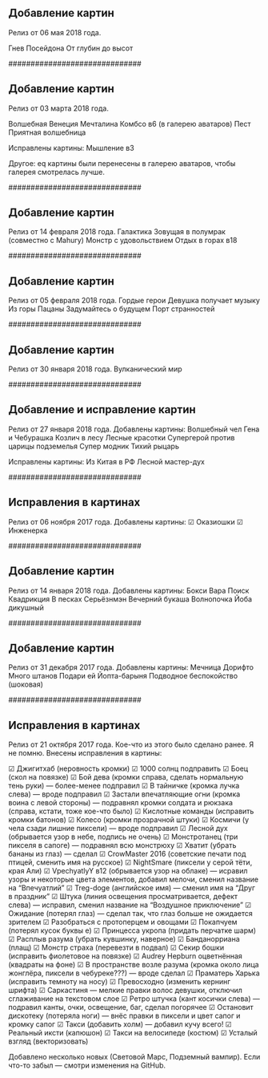 ## Добавление картин
Релиз от 06 мая 2018 года.

Гнев Посейдона
От глубин до высот

##############################

## Добавление картин
Релиз от 03 марта 2018 года.

Волшебная Венеция
Мечталина
Комбсо в6 (в галерею аватаров)
Пест
Приятная волшебница

Исправлены картины:
Мышление в3

Другое:
eq картины были перенесены в галерею аватаров, чтобы галерея смотрелась лучше.

##############################

## Добавление картин
Релиз от 14 февраля 2018 года.
Галактика
Зовущая в полумрак (совместно с Mahury)
Монстр с удовольствием
Отдых в горах в18 

##############################

## Добавление картин
Релиз от 05 февраля 2018 года.
Гордые герои
Девушка получает музыку
Из горы
Пацаны
Задумайтесь о будущем
Порт странностей

##############################

## Добавление картин
Релиз от 30 января 2018 года.
Вулканический мир

##############################

## Добавление и исправление картин
Релиз от 27 января 2018 года.
Добавлены картины:
Волшебный чел
Гена и Чебурашка
Козлич в лесу
Лесные красотки
Супергерой против царицы подземелья
Супер модник
Тихий рыцарь

Исправлены картины:
Из Китая в РФ
Лесной мастер-дух

##############################

## Исправления в картинах
Релиз от 06 ноября 2017 года. Добавлены картины:
☑ Оказиошки
☑ Инженерка

##############################

## Добавление картин
Релиз от 14 января 2018 года.
Добавлены картины:
Бокси Вара
Поиск
Квадрикция
В песках
Серьёзнмэн
Вечерний букаша
Волнопочка
Йоба дикушный

##############################

## Добавление картин
Релиз от 31 декабря 2017 года.
Добавлены картины:
Мечница
Дорифто
Много штанов
Подари ей
Йопта-барыня
Подводное беспокойство (шоковая)

##############################

## Исправления в картинах
Релиз от 21 октября 2017 года. Кое-что из этого было сделано ранее. Я не помню.
Внесены исправления в картины:

☑ Джигитхаб (неровность кромки)
☑ 1000 солнц подправить
☑ Боец (скол на повязке)
☑ Бой дева (кромки справа, сделать нормальную тень руки) — более-менее подправил
☑ В тайничке (кромка лучка слева) — вроде подправил
☑ Застали впечатляющие огни (кромка воина с левой стороны) — подравнял кромки солдата и рюкзака (справа, кстати, тоже кое-что было)
☑ Кислотные команды (исправить кромки батонов)
☑ Колесо (кромки прозрачной штуки)
☑ Космичи (у чела сзади лишние пиксели) — вроде подправил
☑ Лесной дух (обрывается узор в небе, подпись не очень)
☑ Монстротанец (три пикселя в сапоге) — подравнял всю монстрюху
☑ Хватит (убрать бананы из глаз) — сделал
☑ CrowMaster 2016 (советские печати под птицей, сменить имя на русское)
☑ NightSmare (пиксели у серой тёти, края Али)
☑ VpechyatlyY в12 (обрывается узор на облаке) — исравил узоры и некоторые цвета элементов, добавил мелочи, сменил название на “Впечуатлий”
☑ Treg-doge (английское имя) ­— сменил имя на “Друг в праздник”
☑ Штука (линия освещения просматривается, дефект слева) — исправил, сменил название на “Воздушное приключение”
☑ Ожидание (потерял глаз) — сделал так, что глаз больше не ожидается зрителем
☑ Разобраться с протоперцем и овощами
☑ Покапчуем (потерял кусок буквы е)
☑ Принцесса укропа (придать перчатке шарм)
☑ Расплыв разума (убрать кувшинку, наверное)
☑ Банданорриана (плащ)
☑ Монстр страха (перевезти в подвал)
☑ Секир бошки (исправить фиолетовое на повязке)
☑ Audrey Hepburn оцветнённая (квадраты на фоне)
☑ В пространстве возле разума (кромка около лица жонглёра, пиксели в чебуреке???) — вроде сделал
☑ Праматерь Харька (исправить темноту на носу)
☑ Превосходно (изменить кернинг шрифта)
☑ Саркастиня — мелкие правки волос девушки, отключил сглаживание на текстовом слое
☑ Ретро штучка (кант косички слева) — подравил канты, очки, освещение, баг, сделал погорячее
☑ Остановит дискотеку (потеряла ноги) — внёс правки в пиксели и цвет сапог и кромку сапог
☑ Такси (добавить холм) — добавил кучу всего!
☑ Реальный иксти (капюшон)
☑ Такси на велосипеде (костюм)
☑ Усталый взгляд (векторизовать)

Добавлено несколько новых (Световой Марс, Подземный вампир).
Если что-то забыл — смотри изменения на GitHub.
